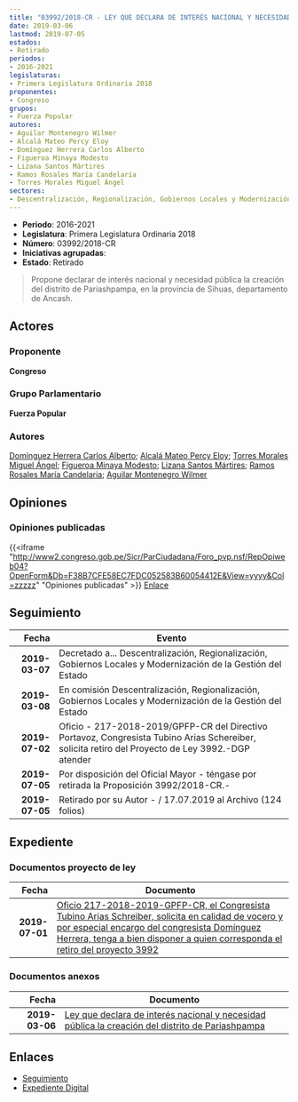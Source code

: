 ```yaml
---
title: "03992/2018-CR - LEY QUE DECLARA DE INTERÉS NACIONAL Y NECESIDAD PÚBLICA LA CREACIÓN DEL DISTRITO DE PARIASHPAMPA"
date: 2019-03-06
lastmod: 2019-07-05
estados:
- Retirado
periodos:
- 2016-2021
legislaturas:
- Primera Legislatura Ordinaria 2018
proponentes:
- Congreso
grupos:
- Fuerza Popular
autores:
- Aguilar Montenegro Wilmer
- Alcalá Mateo Percy Eloy
- Domínguez Herrera Carlos Alberto
- Figueroa Minaya Modesto
- Lizana Santos Mártires
- Ramos Rosales María Candelaria
- Torres Morales Miguel Ángel
sectores:
- Descentralización, Regionalización, Gobiernos Locales y Modernización de la Gestión del Estado
---
```

- **Periodo**: 2016-2021
- **Legislatura**: Primera Legislatura Ordinaria 2018
- **Número**: 03992/2018-CR
- **Iniciativas agrupadas**: 
- **Estado**: Retirado

> Propone declarar de interés nacional y necesidad pública la creación del distrito de Pariashpampa, en la provincia de Sihuas, departamento de Ancash.


## Actores

### Proponente

**Congreso**

### Grupo Parlamentario

**Fuerza Popular**

### Autores

[Domínguez Herrera Carlos Alberto](mailto:mailto:cdominguez@congreso.gob.pe); [Alcalá Mateo Percy Eloy](mailto:mailto:palcala@congreso.gob.pe); [Torres Morales Miguel Ángel](mailto:mailto:mtorresm@congreso.gob.pe); [Figueroa Minaya Modesto](mailto:mailto:mfigueroam@congreso.gob.pe); [Lizana Santos Mártires](mailto:mailto:mlizana@congreso.gob.pe); [Ramos Rosales María Candelaria](mailto:mailto:mramosr@congreso.gob.pe); [Aguilar Montenegro Wilmer](mailto:mailto:waguilar@congreso.gob.pe)

## Opiniones

### Opiniones publicadas

{{<iframe "http://www2.congreso.gob.pe/Sicr/ParCiudadana/Foro_pvp.nsf/RepOpiweb04?OpenForm&Db=F38B7CFE58EC7FDC052583B60054412E&View=yyyy&Col=zzzzz" "Opiniones publicadas" >}}
[Enlace](http://www2.congreso.gob.pe/Sicr/ParCiudadana/Foro_pvp.nsf/RepOpiweb04?OpenForm&Db=F38B7CFE58EC7FDC052583B60054412E&View=yyyy&Col=zzzzz)


## Seguimiento

| Fecha | Evento |
|------:|--------|
| **2019-03-07** | Decretado a... Descentralización, Regionalización, Gobiernos Locales y Modernización de la Gestión del Estado |
| **2019-03-08** | En comisión Descentralización, Regionalización, Gobiernos Locales y Modernización de la Gestión del Estado |
| **2019-07-02** | Oficio - 217-2018-2019/GPFP-CR del Directivo Portavoz, Congresista Tubino Arias Schereiber, solicita retiro del Proyecto de Ley 3992.-DGP atender |
| **2019-07-05** | Por disposición del Oficial Mayor - téngase por retirada la Proposición 3992/2018-CR.- |
| **2019-07-05** | Retirado por su Autor - / 17.07.2019 al Archivo (124 folios) |

## Expediente

### Documentos proyecto de ley

| Fecha | Documento |
|------:|-----------|
| **2019-07-01** | [Oficio 217-2018-2019-GPFP-CR, el Congresista Tubino Arias Schreiber, solicita en calidad de vocero y por especial encargo del congresista Domínguez Herrera, tenga a bien disponer a quien corresponda el retiro del proyecto 3992](http://www.leyes.congreso.gob.pe/Documentos/2016_2021/Retiro_de_Proyecto/OFICIO-217-2018-2019-GPFP-CR.pdf) |

### Documentos anexos

| Fecha | Documento |
|------:|-----------|
| **2019-03-06** | [Ley que declara de interés nacional y necesidad pública la creación del distrito de Pariashpampa](http://www.leyes.congreso.gob.pe/Documentos/2016_2021/Proyectos_de_Ley_y_de_Resoluciones_Legislativas/PL0399220190306..pdf) |

## Enlaces

- [Seguimiento](http://www2.congreso.gob.pe/Sicr/TraDocEstProc/CLProLey2016.nsf/f7fff46988ca05b1052578e100829cc7/fb98e1531713a8db052583b5007ba88a?OpenDocument)
- [Expediente Digital](http://www2.congreso.gob.pe/Sicr/TraDocEstProc/Expvirt_2011.nsf/visbusqptramdoc1621/03992?opendocument)

